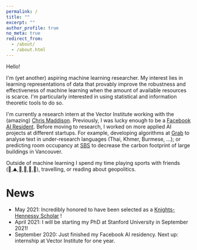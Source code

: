 ```yaml
---
permalink: /
title: ""
excerpt: ""
author_profile: true
no_meta: true
redirect_from: 
  - /about/
  - /about.html
---
```


Hello! 

I'm (yet another) aspiring machine learning researcher. My interest lies in learning representations of data that provably improve the robustness and effectiveness of machine learning when the amount of available resources is scarce. I'm particularly interested in using statistical and information theoretic tools to do so.

I'm currently a research intern at the Vector Institute working with the (amazing) [Chris Maddison](https://www.cs.toronto.edu/~cmaddis/). Previously, I was lucky enough to be a [Facebook AI Resident](https://research.fb.com/programs/facebook-ai-residency-program/). Before moving to research, I worked on more applied AI projects at different startups. For example, developing algorithms at [Grab](https://en.wikipedia.org/wiki/Grab_(company)) to analyse text in under-research languages (Thai, Khmer, Burmese, ...); or predicting room occupancy at [SBS](https://sensiblebuildingscience.com/) to decrease the carbon footprint of large buildings in Vancouver.

Outside of machine learning I spend my time playing sports with friends (:ski:,:mountain:,:badminton:,:basketball:,:volleyball:,:runner:), travelling, or reading about geopolitics.


News
======
- May 2021: Incredibly honored to have been selected as a [Knights-Hennessy Scholar](https://knight-hennessy.stanford.edu/) !
- April 2021: I will be starting my PhD at Stanford University in September 2021!
- September 2020: Just finished my Facebook AI residency. Next up: internship at Vector Institute for one year.




